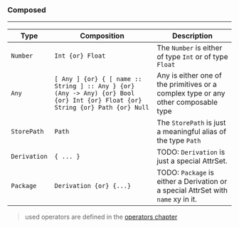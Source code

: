 <!-- markdownlint-disable MD041 -->
<!-- markdownlint-disable MD013 -->
### Composed

---

| Type  | Composition | Description  |
|---|---|---|
| `Number` | `Int {or} Float` | The `Number` is either of type `Int` or of type `Float` |
| `Any` | `[ Any ] {or} { [ name :: String ] :: Any } {or} (Any -> Any) {or} Bool {or} Int {or} Float {or} String {or} Path {or} Null` | Any is either one of the primitives or a complex type or any other composable type |
| `StorePath` | `Path` | The `StorePath` is just a meaningful alias of the type `Path` |
| `Derivation` | `{ ... }` | TODO: `Derivation` is just a special AttrSet. |
| `Package` | `Derivation {or} {...}` | TODO: `Package` is either a Derivation or a special AttrSet with `name` xy in it.  |

> used operators are defined in the [operators chapter](operators.md)
